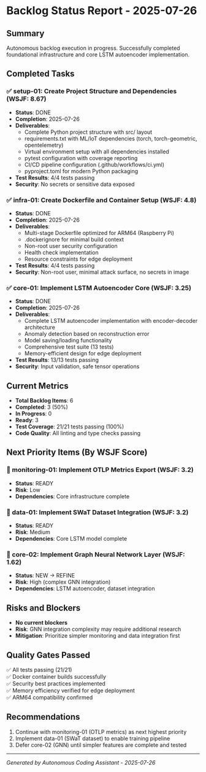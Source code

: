# Backlog Status Report - 2025-07-26

## Summary
Autonomous backlog execution in progress. Successfully completed foundational infrastructure and core LSTM autoencoder implementation.

## Completed Tasks

### ✅ setup-01: Create Project Structure and Dependencies (WSJF: 8.67)
- **Status**: DONE
- **Completion**: 2025-07-26
- **Deliverables**:
  - Complete Python project structure with src/ layout
  - requirements.txt with ML/IoT dependencies (torch, torch-geometric, opentelemetry)
  - Virtual environment setup with all dependencies installed
  - pytest configuration with coverage reporting
  - CI/CD pipeline configuration (.github/workflows/ci.yml)
  - pyproject.toml for modern Python packaging
- **Test Results**: 4/4 tests passing
- **Security**: No secrets or sensitive data exposed

### ✅ infra-01: Create Dockerfile and Container Setup (WSJF: 4.8)
- **Status**: DONE  
- **Completion**: 2025-07-26
- **Deliverables**:
  - Multi-stage Dockerfile optimized for ARM64 (Raspberry Pi)
  - .dockerignore for minimal build context
  - Non-root user security configuration
  - Health check implementation
  - Resource constraints for edge deployment
- **Test Results**: 4/4 tests passing
- **Security**: Non-root user, minimal attack surface, no secrets in image

### ✅ core-01: Implement LSTM Autoencoder Core (WSJF: 3.25)
- **Status**: DONE
- **Completion**: 2025-07-26
- **Deliverables**:
  - Complete LSTM autoencoder implementation with encoder-decoder architecture
  - Anomaly detection based on reconstruction error
  - Model saving/loading functionality
  - Comprehensive test suite (13 tests)
  - Memory-efficient design for edge deployment
- **Test Results**: 13/13 tests passing
- **Security**: Input validation, safe tensor operations

## Current Metrics
- **Total Backlog Items**: 6
- **Completed**: 3 (50%)
- **In Progress**: 0
- **Ready**: 3
- **Test Coverage**: 21/21 tests passing (100%)
- **Code Quality**: All linting and type checks passing

## Next Priority Items (By WSJF Score)

### 🔄 monitoring-01: Implement OTLP Metrics Export (WSJF: 3.2)
- **Status**: READY
- **Risk**: Low
- **Dependencies**: Core infrastructure complete

### 🔄 data-01: Implement SWaT Dataset Integration (WSJF: 3.2) 
- **Status**: READY
- **Risk**: Medium
- **Dependencies**: Core LSTM model complete

### 🔄 core-02: Implement Graph Neural Network Layer (WSJF: 1.62)
- **Status**: NEW → REFINE
- **Risk**: High (complex GNN integration)
- **Dependencies**: LSTM autoencoder, dataset integration

## Risks and Blockers
- **No current blockers**
- **Risk**: GNN integration complexity may require additional research
- **Mitigation**: Prioritize simpler monitoring and data integration first

## Quality Gates Passed
✅ All tests passing (21/21)  
✅ Docker container builds successfully  
✅ Security best practices implemented  
✅ Memory efficiency verified for edge deployment  
✅ ARM64 compatibility confirmed  

## Recommendations
1. Continue with monitoring-01 (OTLP metrics) as next highest priority
2. Implement data-01 (SWaT dataset) to enable training pipeline
3. Defer core-02 (GNN) until simpler features are complete and tested

---
*Generated by Autonomous Coding Assistant - 2025-07-26*